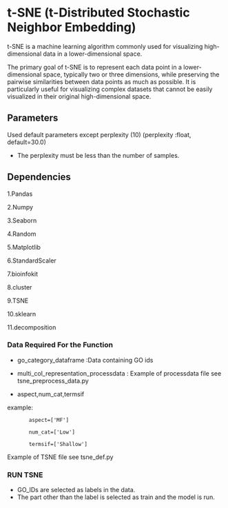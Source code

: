 # t-SNE (t-Distributed Stochastic Neighbor Embedding)
t-SNE  is a machine learning algorithm commonly used for visualizing high-dimensional data in a lower-dimensional space.

The primary goal of t-SNE is to represent each data point in a lower-dimensional space, typically two or three dimensions, while preserving the pairwise similarities between data points as much as possible. It is particularly useful for visualizing complex datasets that cannot be easily visualized in their original high-dimensional space. 
## Parameters

Used default parameters except perplexity (10) (perplexity :float, default=30.0)

- The perplexity must be less than the number of samples.

## Dependencies

1.Pandas 

2.Numpy

3.Seaborn

4.Random

5.Matplotlib

6.StandardScaler

7.bioinfokit

8.cluster

9.TSNE

10.sklearn

11.decomposition

### Data Required For the Function

* go_category_dataframe :Data containing GO ids

* multi_col_representation_processdata : Example of processdata file see tsne_preprocess_data.py

* aspect,num_cat,termsif

example: 

           aspect=['MF']

           num_cat=['Low']
           
           termsif=['Shallow']

Example of TSNE file see tsne_def.py

### RUN TSNE

* GO_IDs are selected as labels in the data.
* The part other than the label is selected as train and the model is run.

